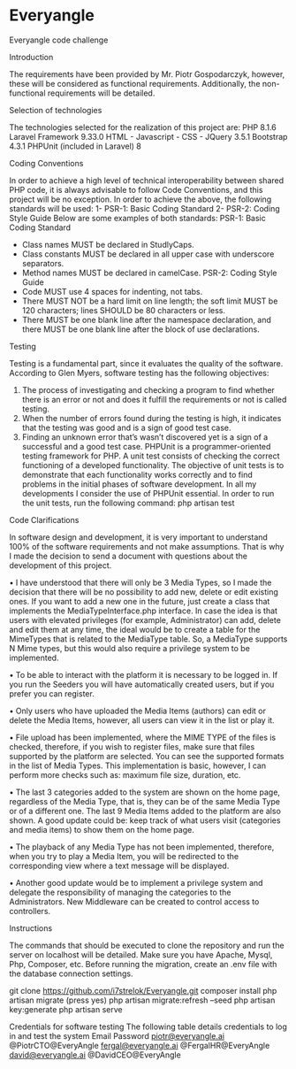 # Everyangle
Everyangle code challenge

Introduction

The requirements have been provided by Mr. Piotr Gospodarczyk, however, these will be considered as functional requirements. Additionally, the non-functional requirements will be detailed.

Selection of technologies

The technologies selected for the realization of this project are:
PHP	8.1.6
Laravel Framework	9.33.0
HTML	-
Javascript	-
CSS	-
JQuery	3.5.1
Bootstrap	4.3.1
PHPUnit (included in Laravel)	8

Coding Conventions

In order to achieve a high level of technical interoperability between shared PHP code, it is always advisable to follow Code Conventions, and this project will be no exception.
In order to achieve the above, the following standards will be used:
1-	PSR-1: Basic Coding Standard
2-	PSR-2: Coding Style Guide
Below are some examples of both standards:
PSR-1: Basic Coding Standard
-	Class names MUST be declared in StudlyCaps.
-	Class constants MUST be declared in all upper case with underscore separators.
-	Method names MUST be declared in camelCase.
PSR-2: Coding Style Guide
-	Code MUST use 4 spaces for indenting, not tabs.
-	There MUST NOT be a hard limit on line length; the soft limit MUST be 120 characters; lines SHOULD be 80 characters or less.
-	There MUST be one blank line after the namespace declaration, and there MUST be one blank line after the block of use declarations.

Testing

Testing is a fundamental part, since it evaluates the quality of the software. 
According to Glen Myers, software testing has the following objectives:
1)	The process of investigating and checking a program to find whether there is an error or not and does it fulfill the requirements or not is called testing.
2)	When the number of errors found during the testing is high, it indicates that the testing was good and is a sign of good test case.
3)	Finding an unknown error that’s wasn’t discovered yet is a sign of a successful and a good test case. 
PHPUnit is a programmer-oriented testing framework for PHP. A unit test consists of checking the correct functioning of a developed functionality. The objective of unit tests is to demonstrate that each functionality works correctly and to find problems in the initial phases of software development.
In all my developments I consider the use of PHPUnit essential.
In order to run the unit tests, run the following command: php artisan test

Code Clarifications

In software design and development, it is very important to understand 100% of the software requirements and not make assumptions. That is why I made the decision to send a document with questions about the development of this project.

•	I have understood that there will only be 3 Media Types, so I made the decision that there will be no possibility to add new, delete or edit existing ones. If you want to add a new one in the future, just create a class that implements the MediaTypeInterface.php interface. In case the idea is that users with elevated privileges (for example, Administrator) can add, delete and edit them at any time, the ideal would be to create a table for the MimeTypes that is related to the MediaType table. So, a MediaType supports N Mime types, but this would also require a privilege system to be implemented.

•	To be able to interact with the platform it is necessary to be logged in. If you run the Seeders you will have automatically created users, but if you prefer you can register.

•	Only users who have uploaded the Media Items (authors) can edit or delete the Media Items, however, all users can view it in the list or play it.

•	File upload has been implemented, where the MIME TYPE of the files is checked, therefore, if you wish to register files, make sure that files supported by the platform are selected. You can see the supported formats in the list of Media Types. This implementation is basic, however, I can perform more checks such as: maximum file size, duration, etc.

•	The last 3 categories added to the system are shown on the home page, regardless of the Media Type, that is, they can be of the same Media Type or of a different one. The last 9 Media Items added to the platform are also shown. A good update could be: keep track of what users visit (categories and media items) to show them on the home page.

•	The playback of any Media Type has not been implemented, therefore, when you try to play a Media Item, you will be redirected to the corresponding view where a text message will be displayed.

•	Another good update would be to implement a privilege system and delegate the responsibility of managing the categories to the Administrators. New Middleware can be created to control access to controllers.


Instructions

The commands that should be executed to clone the repository and run the server on localhost will be detailed. Make sure you have Apache, Mysql, Php, Composer, etc. Before running the migration, create an .env file with the database connection settings.

git clone https://github.com/i7strelok/Everyangle.git
composer install
php artisan migrate (press yes)
php artisan migrate:refresh –seed
php artisan key:generate
php artisan serve


Credentials for software testing
The following table details credentials to log in and test the system
Email	Password
piotr@everyangle.ai	@PiotrCTO@EveryAngle
fergal@everyangle.ai	@FergalHR@EveryAngle
david@everyangle.ai	@DavidCEO@EveryAngle


